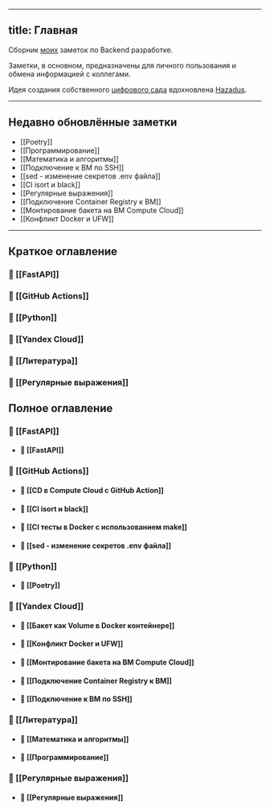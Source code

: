 
---
title: Главная
---
Сборник [моих](https://github.com/chrnmaxim) заметок по Backend разработке.

Заметки, в основном, предназначены для личного пользования и обмена информацией c коллегами.

Идея создания собственного [цифрового сада](https://jzhao.xyz/posts/networked-thought)
вдохновлена [Hazadus](https://github.com/hazadus).

----

## Недавно обновлённые заметки

- [[Poetry]]
- [[Программирование]]
- [[Математика и алгоритмы]]
- [[Подключение к ВМ по SSH]]
- [[sed - изменение секретов .env файла]]
- [[CI isort и black]]
- [[Регулярные выражения]]
- [[Подключение Container Registry к ВМ]]
- [[Монтирование бакета на ВМ Compute Cloud]]
- [[Конфликт Docker и UFW]]


----

## Краткое оглавление
### 📂 [[FastAPI]]
### 📂 [[GitHub Actions]]
### 📂 [[Python]]
### 📂 [[Yandex Cloud]]
### 📂 [[Литература]]
### 📂 [[Регулярные выражения]]


## Полное оглавление
### 📂 [[FastAPI]]
- #### 📄 [[FastAPI]]
### 📂 [[GitHub Actions]]
- #### 📄 [[CD в Compute Cloud с GitHub Action]]
- #### 📄 [[CI isort и black]]
- #### 📄 [[CI тесты в Docker c использованием make]]
- #### 📄 [[sed - изменение секретов .env файла]]
### 📂 [[Python]]
- #### 📄 [[Poetry]]
### 📂 [[Yandex Cloud]]
- #### 📄 [[Бакет как Volume в Doсker контейнере]]
- #### 📄 [[Конфликт Docker и UFW]]
- #### 📄 [[Монтирование бакета на ВМ Compute Cloud]]
- #### 📄 [[Подключение Container Registry к ВМ]]
- #### 📄 [[Подключение к ВМ по SSH]]
### 📂 [[Литература]]
- #### 📄 [[Математика и алгоритмы]]
- #### 📄 [[Программирование]]
### 📂 [[Регулярные выражения]]
- #### 📄 [[Регулярные выражения]]

